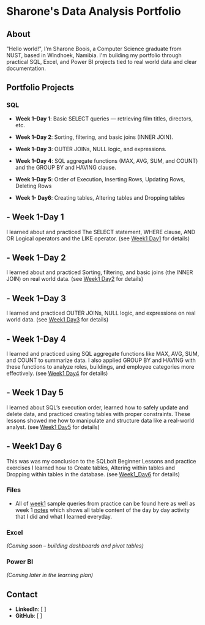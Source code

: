 # Sharone's Data Analysis Portfolio

## About
"Hello world!", I’m Sharone Boois, a Computer Science graduate from NUST, based in Windhoek, Namibia. I'm building my portfolio through practical SQL, Excel, and Power BI projects tied to real world data and clear documentation.

## Portfolio Projects

### SQL
- **Week 1–Day 1**: Basic SELECT queries — retrieving film titles, directors, etc.  
  
- **Week 1–Day 2**: Sorting, filtering, and basic joins (INNER JOIN).
  
- **Week 1–Day 3**: OUTER JOINs, NULL logic, and expressions.

- **Week 1–Day 4**: SQL aggregate functions (MAX, AVG, SUM, and COUNT) and the GROUP BY and HAVING clause. 

- **Week 1–Day 5**: Order of Execution, Inserting Rows, Updating Rows, Deleting Rows

- **Week 1- Day6**: Creating tables, Altering tables and Dropping tables



## - **Week 1-Day 1**
I learned about and practiced The SELECT statement, WHERE clause, AND OR Logical operators and the LIKE operator.
(see [Week1 Day1](https://github.com/Sharonevv/Data-Analysis-Portfolio/blob/main/week1/week1/week1_day1.sql) for details)

## - **Week 1–Day 2**
I learned about and practiced Sorting, filtering, and basic joins (the INNER JOIN) on real world data. 
  (see [Week1 Day2](https://github.com/Sharonevv/Data-Analysis-Portfolio/blob/main/week1/week1/week1_day2.sql) for details)

## - **Week 1–Day 3**
I learned and practiced OUTER JOINs, NULL logic, and expressions on real world data. 
(see [Week1 Day3](https://github.com/Sharonevv/Data-Analysis-Portfolio/blob/main/week1/week1/week1_day3.sql) for details) 

## - **Week 1-Day 4**
I learned and practiced using SQL aggregate functions like MAX, AVG, SUM, and COUNT to summarize data. I also applied GROUP BY and HAVING with these functions to analyze roles, buildings, and employee categories more effectively.
 (see [Week1 Day4](https://github.com/Sharonevv/Data-Analysis-Portfolio/blob/main/week1/week1/week1_day4.sql) for details)

## - **Week 1 Day 5**
I learned about SQL’s execution order, learned how to safely update and delete data, and practiced creating tables with proper constraints. These lessons showed me how to manipulate and structure data like a real-world analyst.
(see [Week1 Day5](https://github.com/Sharonevv/Data-Analysis-Portfolio/blob/main/week1/week1/week1_day5.sql) for details)

## - **Week1 Day 6**
This was was my conclusion to the SQLbolt Beginner Lessons and practice exercises I learned how to Create tables, Altering within tables and Dropping within tables in the database. (see [Week1_Day6](https://github.com/Sharonevv/Data-Analysis-Portfolio/blob/main/week1/week1/week1_%20day6.sql) for details)



### Files
- All of [week1](https://github.com/Sharonevv/Data-Analysis-Portfolio/tree/main/week1) sample queries from practice can be found here as well as week 1 [notes]( https://github.com/Sharonevv/Data-Analysis-Portfolio/blob/main/week1/notes.md ) which shows all table content of the day by day activity that I did and what I learned everyday.  


### Excel
*(Coming soon – building dashboards and pivot tables)*

### Power BI
*(Coming later in the learning plan)*

## Contact
- **LinkedIn**: [  ]  
- **GitHub**: [  ]
